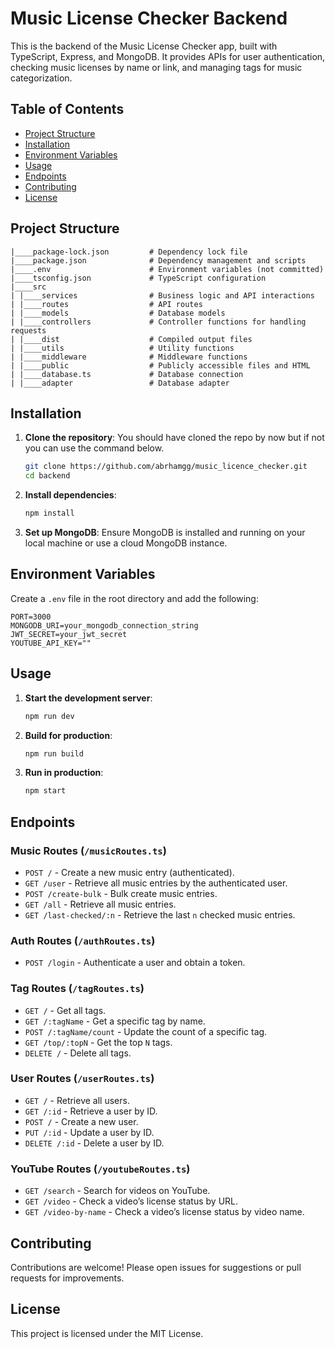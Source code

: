 
# Music License Checker Backend

This is the backend of the Music License Checker app, built with TypeScript, Express, and MongoDB. It provides APIs for user authentication, checking music licenses by name or link, and managing tags for music categorization.

## Table of Contents
- [Project Structure](#project-structure)
- [Installation](#installation)
- [Environment Variables](#environment-variables)
- [Usage](#usage)
- [Endpoints](#endpoints)
- [Contributing](#contributing)
- [License](#license)

## Project Structure

```plaintext
|____package-lock.json         # Dependency lock file
|____package.json              # Dependency management and scripts
|____.env                      # Environment variables (not committed)
|____tsconfig.json             # TypeScript configuration
|____src
| |____services                # Business logic and API interactions
| |____routes                  # API routes
| |____models                  # Database models
| |____controllers             # Controller functions for handling requests
| |____dist                    # Compiled output files
| |____utils                   # Utility functions
| |____middleware              # Middleware functions
| |____public                  # Publicly accessible files and HTML
| |____database.ts             # Database connection
| |____adapter                 # Database adapter
```

## Installation

1. **Clone the repository**: You should have cloned the repo by now but if not you can use the command below.
   ```bash
   git clone https://github.com/abrhamgg/music_licence_checker.git
   cd backend
   ```

2. **Install dependencies**:
   ```bash
   npm install
   ```

3. **Set up MongoDB**:
   Ensure MongoDB is installed and running on your local machine or use a cloud MongoDB instance.

## Environment Variables

Create a `.env` file in the root directory and add the following:

```plaintext
PORT=3000
MONGODB_URI=your_mongodb_connection_string
JWT_SECRET=your_jwt_secret
YOUTUBE_API_KEY=""
```

## Usage

1. **Start the development server**:
   ```bash
   npm run dev
   ```

2. **Build for production**:
   ```bash
   npm run build
   ```

3. **Run in production**:
   ```bash
   npm start
   ```

## Endpoints

### Music Routes (`/musicRoutes.ts`)

- `POST /` - Create a new music entry (authenticated).
- `GET /user` - Retrieve all music entries by the authenticated user.
- `POST /create-bulk` - Bulk create music entries.
- `GET /all` - Retrieve all music entries.
- `GET /last-checked/:n` - Retrieve the last `n` checked music entries.

### Auth Routes (`/authRoutes.ts`)

- `POST /login` - Authenticate a user and obtain a token.

### Tag Routes (`/tagRoutes.ts`)

- `GET /` - Get all tags.
- `GET /:tagName` - Get a specific tag by name.
- `POST /:tagName/count` - Update the count of a specific tag.
- `GET /top/:topN` - Get the top `N` tags.
- `DELETE /` - Delete all tags.

### User Routes (`/userRoutes.ts`)

- `GET /` - Retrieve all users.
- `GET /:id` - Retrieve a user by ID.
- `POST /` - Create a new user.
- `PUT /:id` - Update a user by ID.
- `DELETE /:id` - Delete a user by ID.

### YouTube Routes (`/youtubeRoutes.ts`)

- `GET /search` - Search for videos on YouTube.
- `GET /video` - Check a video’s license status by URL.
- `GET /video-by-name` - Check a video’s license status by video name.

## Contributing

Contributions are welcome! Please open issues for suggestions or pull requests for improvements.

## License

This project is licensed under the MIT License.

